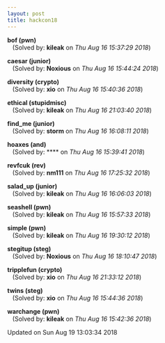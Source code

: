 ```yaml
---
layout: post
title: hackcon18
---
```


<!--break-->

**bof (pwn)**  
&nbsp;&nbsp;&nbsp;(Solved by: **kileak** on _Thu Aug 16 15:37:29 2018_)  
  
**caesar (junior)**  
&nbsp;&nbsp;&nbsp;(Solved by: **Noxious** on _Thu Aug 16 15:44:24 2018_)  
  
**diversity (crypto)**  
&nbsp;&nbsp;&nbsp;(Solved by: **xio** on _Thu Aug 16 15:40:36 2018_)  
  
**ethical (stupidmisc)**  
&nbsp;&nbsp;&nbsp;(Solved by: **kileak** on _Thu Aug 16 21:03:40 2018_)  
  
**find_me (junior)**  
&nbsp;&nbsp;&nbsp;(Solved by: **storm** on _Thu Aug 16 16:08:11 2018_)  
  
**hoaxes (and)**  
&nbsp;&nbsp;&nbsp;(Solved by: **** on _Thu Aug 16 15:39:41 2018_)  
  
**revfcuk (rev)**  
&nbsp;&nbsp;&nbsp;(Solved by: **nm111** on _Thu Aug 16 17:25:32 2018_)  
  
**salad_up (junior)**  
&nbsp;&nbsp;&nbsp;(Solved by: **kileak** on _Thu Aug 16 16:06:03 2018_)  
  
**seashell (pwn)**  
&nbsp;&nbsp;&nbsp;(Solved by: **kileak** on _Thu Aug 16 15:57:33 2018_)  
  
**simple (pwn)**  
&nbsp;&nbsp;&nbsp;(Solved by: **kileak** on _Thu Aug 16 19:30:12 2018_)  
  
**stegitup (steg)**  
&nbsp;&nbsp;&nbsp;(Solved by: **Noxious** on _Thu Aug 16 18:10:47 2018_)  
  
**tripplefun (crypto)**  
&nbsp;&nbsp;&nbsp;(Solved by: **xio** on _Thu Aug 16 21:33:12 2018_)  
  
**twins (steg)**  
&nbsp;&nbsp;&nbsp;(Solved by: **xio** on _Thu Aug 16 15:44:36 2018_)  
  
**warchange (pwn)**  
&nbsp;&nbsp;&nbsp;(Solved by: **kileak** on _Thu Aug 16 15:42:36 2018_)  
  


Updated on Sun Aug 19 13:03:34 2018
